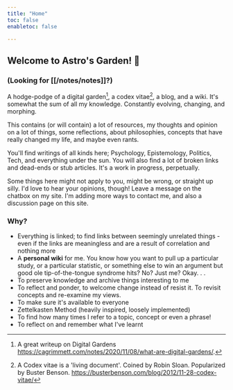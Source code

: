 ```yaml
---
title: "Home"
toc: false
enabletoc: false

---
```



## Welcome to Astro's Garden! 🌱

### (Looking for [[/notes/notes]]?)

 

A hodge-podge of a digital garden[^digitalgarden], a codex vitae[^codex], a blog, and a wiki.  It's 
somewhat the sum of all my knowledge. Constantly evolving, changing, and morphing. 

This contains (or will contain) a lot of resources, my thoughts and opinion on a lot of things, some reflections, about philosophies, concepts that have really changed my life, and maybe even rants. 

You'll find writings of all kinds here; Psychology, Epistemology, Politics, Tech, and everything under the sun.  You will also find a lot of broken links and dead-ends or stub articles. It's a work in progress, perpetually. 
 
Some things here might not apply to you, might be wrong, or straight up silly. I'd love to hear your opinions, though! Leave a message on the chatbox on my site. I'm adding more ways to contact me, and also a discussion page on this site. 

### Why?
- Everything is linked; to find links between seemingly unrelated things - even if the links are meaningless and are a result of correlation and nothing more
- A **personal wiki** for me. You know how you want to pull up a particular study, or a particular statistic, or something else to win an argument but good ole tip-of-the-tongue syndrome hits? No? Just me? Okay. . . 
- To preserve knowledge and archive things interesting to me
- To reflect and ponder, to welcome change instead of resist it. To revisit concepts and re-examine my views. 
- To make sure it's available to everyone 
- Zettelkasten Method (heavily inspired, loosely implemented)
- To find how many times I refer to a topic, concept or even a phrase! 
- To reflect on and remember what I've learnt 


[^codex]: A Codex vitae is a 'living document'. Coined by Robin Sloan. Popularized by Buster Benson. https://busterbenson.com/blog/2012/11-28-codex-vitae/ 
[^digitalgarden]: A great writeup on Digital Gardens https://cagrimmett.com/notes/2020/11/08/what-are-digital-gardens/. 
